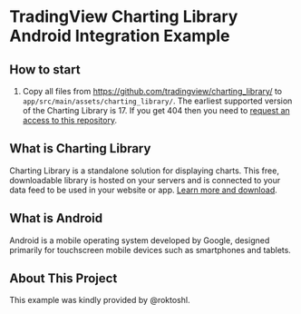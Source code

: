 # TradingView Charting Library Android Integration Example

## How to start

1. Copy all files from https://github.com/tradingview/charting_library/ to `app/src/main/assets/charting_library/`. The earliest supported version of the Charting Library is 17. If you get 404 then you need to [request an access to this repository](https://www.tradingview.com/HTML5-stock-forex-bitcoin-charting-library/).

## What is Charting Library

Charting Library is a standalone solution for displaying charts. This free, downloadable library is hosted on your servers and is connected to your data feed to be used in your website or app. [Learn more and download](https://www.tradingview.com/HTML5-stock-forex-bitcoin-charting-library/).

## What is Android

Android is a mobile operating system developed by Google, designed primarily for touchscreen mobile devices such as smartphones and tablets.

## About This Project

This example was kindly provided by @roktoshl.
